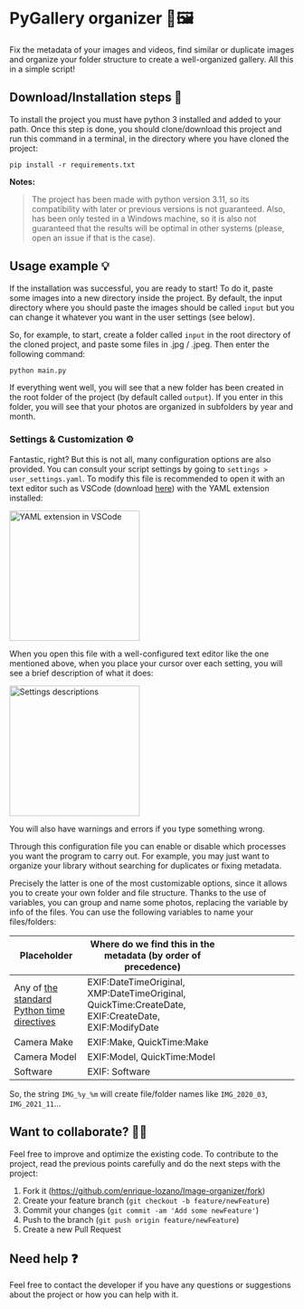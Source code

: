 # PyGallery organizer 📂🖼️​​

Fix the metadata of your images and videos, find similar or duplicate images and organize your folder structure to create a well-organized gallery. All this in a simple script!

## Download/Installation steps 🚀

To install the project you must have python 3 installed and added to your path. Once this step is done, you should clone/download this project and run this command in a terminal, in the directory where you have cloned the project:

```
pip install -r requirements.txt
```

**Notes:**

> The project has been made with python version 3.11, so its compatibility with later or previous versions is not guaranteed. Also, has been only tested in a Windows machine, so it is also not guaranteed that the results will be optimal in other systems (please, open an issue if that is the case).

## Usage example 💡

If the installation was successful, you are ready to start! To do it, paste some images into a new directory inside the project. By default, the input directory where you should paste the images should be called `input` but you can change it whatever you want in the user settings (see below).

So, for example, to start, create a folder called <code>input</code> in the root directory of the cloned project, and paste some files in .jpg / .jpeg. Then enter the following command:

```
python main.py
```

If everything went well, you will see that a new folder has been created in the root folder of the project (by default called <code>output</code>). If you enter in this folder, you will see that your photos are organized in subfolders by year and month.

### Settings & Customization ⚙️

Fantastic, right? But this is not all, many configuration options are also provided. You can consult your script settings by going to `settings > user_settings.yaml`. To modify this file is recommended to open it with an text editor such as VSCode (download [here](https://code.visualstudio.com/)) with the YAML extension installed:

 <img src="https://github.com/enrique-lozano/Image-organizer/assets/61509169/90597fcd-15f5-411f-b2bc-473bbe47ab2d" alt="YAML extension in VSCode" height="230">

When you open this file with a well-configured text editor like the one mentioned above, when you place your cursor over each setting, you will see a brief description of what it does:

 <img src="https://github.com/enrique-lozano/Image-organizer/assets/61509169/894ce7fc-5177-40ab-a949-4e3df94702ea" alt="Settings descriptions" height="230">

You will also have warnings and errors if you type something wrong.

Through this configuration file you can enable or disable which processes you want the program to carry out. For example, you may just want to organize your library without searching for duplicates or fixing metadata.

Precisely the latter is one of the most customizable options, since it allows you to create your own folder and file structure. Thanks to the use of variables, you can group and name some photos, replacing the variable by info of the files. You can use the following variables to name your files/folders:

| Placeholder                                                                                                                  | Where do we find this in the metadata (by order of precedence)                                      |     |     |     |     |     |     |     |     |
| ---------------------------------------------------------------------------------------------------------------------------- | --------------------------------------------------------------------------------------------------- | --- | --- | --- | --- | --- | --- | --- | --- |
| Any of [the standard Python time directives](https://docs.python.org/2/library/datetime.html#strftime-and-strptime-behavior) | EXIF:DateTimeOriginal, XMP:DateTimeOriginal, QuickTime:CreateDate, EXIF:CreateDate, EXIF:ModifyDate |     |     |     |     |     |     |     |     |
| Camera Make                                                                                                                  | EXIF:Make, QuickTime:Make                                                                           |     |     |     |     |     |     |     |     |
| Camera Model                                                                                                                 | EXIF:Model, QuickTime:Model                                                                         |     |     |     |     |     |     |     |     |
| Software                                                                                                                     | EXIF: Software                                                                                      |

So, the string `IMG_%y_%m` will create file/folder names like `IMG_2020_03`, `IMG_2021_11`...

## Want to collaborate? 🙋🏻

Feel free to improve and optimize the existing code. To contribute to the project, read the previous points carefully and do the next steps with the project:

1. Fork it (<https://github.com/enrique-lozano/Image-organizer/fork>)
2. Create your feature branch (`git checkout -b feature/newFeature`)
3. Commit your changes (`git commit -am 'Add some newFeature'`)
4. Push to the branch (`git push origin feature/newFeature`)
5. Create a new Pull Request

## Need help ❓

Feel free to contact the developer if you have any questions or suggestions about the project or how you can help with it.

